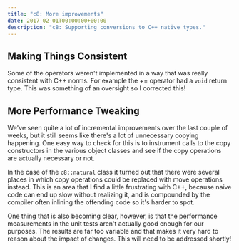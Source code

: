 ```yaml
---
title: "c8: More improvements"
date: 2017-02-01T00:00:00+00:00
description: "c8: Supporting conversions to C++ native types."
---
```

## Making Things Consistent

Some of the operators weren't implemented in a way that was really consistent with C++ norms.  For example the
+= operator had a `void` return type.  This was something of an oversight so I corrected this!

## More Performance Tweaking

We've seen quite a lot of incremental improvements over the last couple of weeks, but it still seems like there's
a lot of unnecessary copying happening.  One easy way to check for this is to instrument calls to the copy
constructors in the various object classes and see if the copy operations are actually necessary or not.

In the case of the `c8::natural` class it turned out that there were several places in which copy operations
could be replaced with move operations instead.  This is an area that I find a little frustrating with C++,
because naive code can end up slow without realizing it, and is compounded by the compiler often inlining the
offending code so it's harder to spot.

One thing that is also becoming clear, however, is that the performance measurements in the unit tests aren't
actually good enough for our purposes.  The results are far too variable and that makes it very hard to reason
about the impact of changes.  This will need to be addressed shortly!

